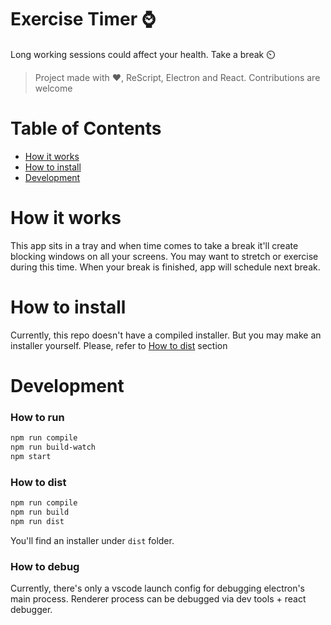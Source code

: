 # Exercise Timer :watch:

Long working sessions could affect your health. Take a break ⏲️

> Project made with ❤️, ReScript, Electron and React. Contributions are welcome


# Table of Contents

* [How it works](#how-it-works)
* [How to install](#how-to-install)
* [Development](#development)

# <a name="how-it-works"></a>How it works

This app sits in a tray and when time comes to take a break it'll create blocking windows on all your screens. You may want to stretch or exercise during this time. When your break is finished, app will schedule next break.

# <a name="how-to-install"></a>How to install

Currently, this repo doesn't have a compiled installer. But you may make an installer yourself. Please, refer to [How to dist](#how-to-dist) section

# <a name="development"><a/>Development

### How to run

```bash
npm run compile
npm run build-watch
npm start
```

### <a name="how-to-dist"></a>How to dist

```bash
npm run compile
npm run build
npm run dist
```

You'll find an installer under `dist` folder.

### How to debug

Currently, there's only a vscode launch config for debugging electron's main process. Renderer process can be debugged via dev tools + react debugger.

